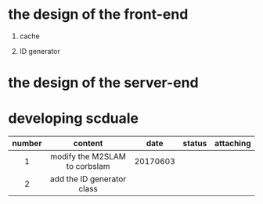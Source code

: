 # the design of the front-end
 
1. cache

2. ID generator

# the design of the server-end 



# developing scduale

|  number | content | date | status |  attaching |
| :----: | :----: | :----: | :----: | :---: |
| 1 | modify the M2SLAM to corbslam|  20170603 |  |  |
| 2 | add the ID generator class | | | | |
